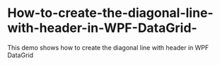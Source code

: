 # How-to-create-the-diagonal-line-with-header-in-WPF-DataGrid-
This demo shows how to create the diagonal line with header in WPF DataGrid 

